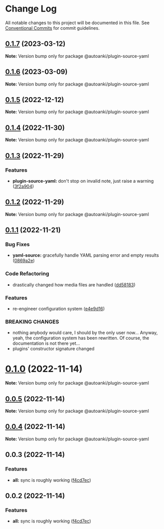 # Change Log

All notable changes to this project will be documented in this file.
See [Conventional Commits](https://conventionalcommits.org) for commit guidelines.

## [0.1.7](https://github.com/chenlijun99/autoanki/compare/@autoanki/plugin-source-yaml@0.1.6...@autoanki/plugin-source-yaml@0.1.7) (2023-03-12)

**Note:** Version bump only for package @autoanki/plugin-source-yaml

## [0.1.6](https://github.com/chenlijun99/autoanki/compare/@autoanki/plugin-source-yaml@0.1.5...@autoanki/plugin-source-yaml@0.1.6) (2023-03-09)

**Note:** Version bump only for package @autoanki/plugin-source-yaml

## [0.1.5](https://github.com/chenlijun99/autoanki/compare/@autoanki/plugin-source-yaml@0.1.4...@autoanki/plugin-source-yaml@0.1.5) (2022-12-12)

**Note:** Version bump only for package @autoanki/plugin-source-yaml

## [0.1.4](https://github.com/chenlijun99/autoanki/compare/@autoanki/plugin-source-yaml@0.1.3...@autoanki/plugin-source-yaml@0.1.4) (2022-11-30)

**Note:** Version bump only for package @autoanki/plugin-source-yaml

## [0.1.3](https://github.com/chenlijun99/autoanki/compare/@autoanki/plugin-source-yaml@0.1.2...@autoanki/plugin-source-yaml@0.1.3) (2022-11-29)

### Features

- **plugin-source-yaml:** don't stop on invalid note, just raise a warning ([3f2a904](https://github.com/chenlijun99/autoanki/commit/3f2a904810c5e310e6c9e245d6f5695b7ea0ad1d))

## [0.1.2](https://github.com/chenlijun99/autoanki/compare/@autoanki/plugin-source-yaml@0.1.1...@autoanki/plugin-source-yaml@0.1.2) (2022-11-29)

**Note:** Version bump only for package @autoanki/plugin-source-yaml

## [0.1.1](https://github.com/chenlijun99/autoanki/compare/@autoanki/plugin-source-yaml@0.1.0...@autoanki/plugin-source-yaml@0.1.1) (2022-11-21)

### Bug Fixes

- **yaml-source:** gracefully handle YAML parsing error and empty results ([0869a2e](https://github.com/chenlijun99/autoanki/commit/0869a2efd1b11308658b8d565e04bd2d44fd565f))

### Code Refactoring

- drastically changed how media files are handled ([dd58183](https://github.com/chenlijun99/autoanki/commit/dd5818332064f3c5c4c062bd0178110929004b42))

### Features

- re-engineer configuration system ([e4e9d16](https://github.com/chenlijun99/autoanki/commit/e4e9d161b3f61b341d0f6f3fd3bd7e92bb1d2f06))

### BREAKING CHANGES

- nothing anybody would care, I should by the only user
  now... Anyway, yeah, the configuration system has been rewritten.
  Of course, the documentation is not there yet...
- plugins' constructor signature changed

# [0.1.0](https://github.com/chenlijun99/autoanki/compare/@autoanki/plugin-source-yaml@0.0.3...@autoanki/plugin-source-yaml@0.1.0) (2022-11-14)

**Note:** Version bump only for package @autoanki/plugin-source-yaml

## [0.0.5](https://github.com/chenlijun99/autoanki/compare/@autoanki/plugin-source-yaml@0.0.3...@autoanki/plugin-source-yaml@0.0.5) (2022-11-14)

**Note:** Version bump only for package @autoanki/plugin-source-yaml

## [0.0.4](https://github.com/chenlijun99/autoanki/compare/@autoanki/plugin-source-yaml@0.0.3...@autoanki/plugin-source-yaml@0.0.4) (2022-11-14)

**Note:** Version bump only for package @autoanki/plugin-source-yaml

## 0.0.3 (2022-11-14)

### Features

- **all:** sync is roughly working ([f4cd7ec](https://github.com/chenlijun99/autoanki/commit/f4cd7ec4b4a36e5ef936612b913e7aef77308ef9))

## 0.0.2 (2022-11-14)

### Features

- **all:** sync is roughly working ([f4cd7ec](https://github.com/chenlijun99/autoanki/commit/f4cd7ec4b4a36e5ef936612b913e7aef77308ef9))
